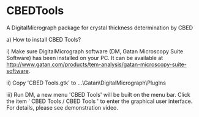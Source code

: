 # CBEDTools
A DigitalMicrograph package for crystal thickness determination by CBED

a) How to install CBED Tools? 

i) Make sure DigitalMicrograph software (DM, Gatan Microscopy Suite Software) has been 
installed on your PC. It can be available at http://www.gatan.com/products/tem-analysis/gatan-microscopy-suite-software. 

ii) Copy 'CBED Tools.gtk' to ...\Gatan\DigitalMicrograph\PlugIns 

iii) Run DM, a new menu 'CBED Tools' will be built on the menu bar. Click the item ' CBED Tools / CBED Tools ' to enter the graphical user interface. For details, please see demonstration video.
